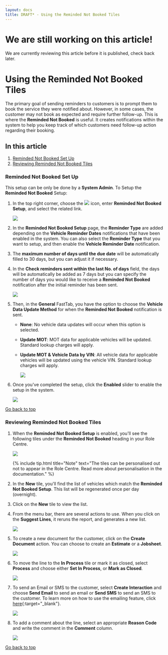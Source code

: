 ```yaml
---
layout: docs
title: DRAFT* - Using the Reminded Not Booked Tiles
---
```


<a name="top"></a>

# We are still working on this article!
We are currently reviewing this article before it is published, check back later.

# Using the Reminded Not Booked Tiles
The primary goal of sending reminders to customers is to prompt them to book the service they were notified about. However, in some cases, the customer may not book as expected and require further follow-up. This is where the **Reminded Not Booked** is useful. It creates notifications within the system to help you keep track of which customers need follow-up action regarding their booking.

## In this article
1. [Reminded Not Booked Set Up](#reminded-not-booked-set-up)
2. [Reviewing Reminded Not Booked Tiles](#reviewing-reminded-not-booked-tiles)

### Reminded Not Booked Set Up
This setup can be only be done by a **System Admin**. To Setup the **Reminded Not Booked** Setup:
1. In the top right corner, choose the ![](media/search_icon.png) icon, enter **Reminded Not Booked Setup**, and select the related link.

   ![](media/garagehive-reminded-not-booked-setup1.png)

2. In the **Reminded Not Booked Setup** page, the **Reminder Type** are added depending on the **Vehicle Reminder Dates** notifications that have been enabled in the system. You can also select the **Reminder Type** that you want to setup, and then enable the **Vehicle Reminder Date** notification.
3. The **maximum number of days until the due date** will be automatically filled to 30 days, but you can adjust it if necessary. 
4. In the **Check reminders sent within the last No. of days** field, the days will be automatically be added as 7 days but you can specify the number of days you would like to receive a **Reminded Not Booked** notification after the initial reminder has been sent.

   ![](media/garagehive-reminded-not-booked-setup2.png)

5. Then, in the **General** FastTab, you have the option to choose the **Vehicle Data Update Method** for when the **Reminded Not Booked** notification is sent.
   - **None**: No vehicle data updates will occur when this option is selected.
   - **Update MOT**: MOT data for applicable vehicles will be updated. Standard lookup charges will apply.
   - **Update MOT & Vehicle Data by VIN**: All vehicle data for applicable vehicles will be updated using the vehicle VIN. Standard lookup charges will apply. 

      ![](media/garagehive-reminded-not-booked-setup3.png)

6. Once you've completed the setup, click the **Enabled** slider to enable the setup in the system.

   ![](media/garagehive-reminded-not-booked-setup4.png)


[Go back to top](#top)

### Reviewing Reminded Not Booked Tiles
1. When the **Reminded Not Booked Setup** is enabled, you'll see the following tiles under the **Reminded Not Booked** heading in your Role Centre.

   ![](media/garagehive-reminded-not-booked-tiles1.png)

   {% include tip.html title="Note" text="The tiles can be personalised out not to appear in the Role Centre. Read more about personalisation in the documentation." %}

2. In the **New** tile, you'll find the list of vehicles which match the **Reminded Not Booked Setup**. This list will be regenerated once per day (overnight).
3. Click on the **New** tile to view the list.
4. From the menu bar, there are several actions to use. When you click on the **Suggest Lines**, it reruns the report, and generates a new list.

   ![](media/garagehive-reminded-not-booked-tiles2.png)

5. To create a new document for the customer, click on the **Create Document** action. You can choose to create an **Estimate** or a **Jobsheet**.

   ![](media/garagehive-reminded-not-booked-tiles3.png)

6. To move the line to the **In Process** tile or mark it as closed, select **Process** and choose either **Set In Process**, or **Mark as Closed**.

   ![](media/garagehive-reminded-not-booked-tiles4.png)

7. To send an Email or SMS to the customer, select **Create Interaction** and choose **Send Email** to send an email or **Send SMS** to send an SMS to the customer. To learn more on how to use the emailing feature, click [here](/docs/garagehive-using-emailing-feature.html#using-the-emailing-feature){:target="_blank"}.

   ![](media/garagehive-reminded-not-booked-tiles5.png)

8. To add a comment about the line, select an appropriate **Reason Code** and write the comment in the **Comment** column.

   ![](media/garagehive-reminded-not-booked-tiles6.png)


[Go back to top](#top)

